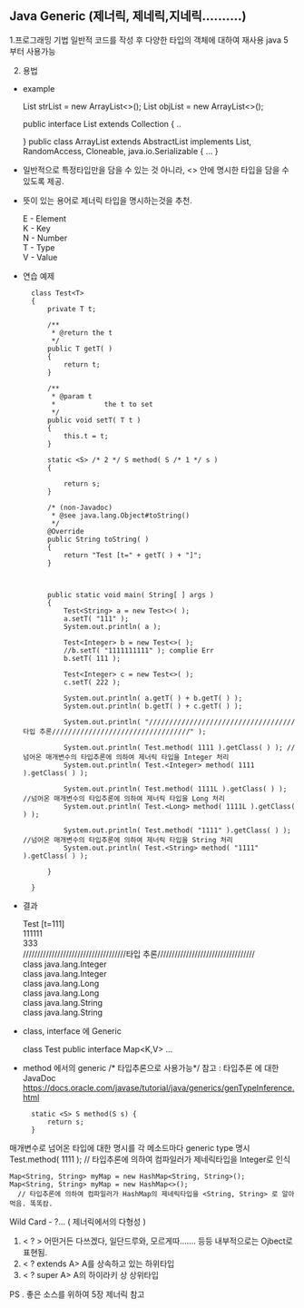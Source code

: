 ## Java Generic (제너릭, 제네릭,지네릭..........)
1.프로그래밍 기법
  	일반적 코드를 작성 후 다양한 타입의 객체에 대하여 재사용
  	java 5 부터 사용가능
  
2. 용법

* example

	List<String> strList = new ArrayList<>();
	List<Ojbect> objList = new ArrayList<>();
	
	public interface List<E> extends Collection<E> {
	..
	
	}
	public class ArrayList<E> extends AbstractList<E>
			implements List<E>, RandomAccess, Cloneable, java.io.Serializable
	{
	...
	}


* 일반적으로 특정타입만을 담을 수 있는 것 아니라, <> 안에 명시한 타입을 담을 수 있도록 제공.
* 뜻이 있는 용어로 제너릭 타입을 명시하는것을 추천.

	E - Element  
	K - Key  
	N - Number  
	T - Type  
	V - Value  


* 연습 예제

	
		class Test<T>
		{
			private T t;

			/**
			 * @return the t
			 */
			public T getT( )
			{
				return t;
			}

			/**
			 * @param t
			 *            the t to set
			 */
			public void setT( T t )
			{
				this.t = t;
			}

			static <S> /* 2 */ S method( S /* 1 */ s )
			{

				return s;
			}

			/* (non-Javadoc)
			 * @see java.lang.Object#toString()
			 */
			@Override
			public String toString( )
			{
				return "Test [t=" + getT( ) + "]";
			}



			public static void main( String[ ] args )
			{
				Test<String> a = new Test<>( );
				a.setT( "111" );
				System.out.println( a );

				Test<Integer> b = new Test<>( );
				//b.setT( "1111111111" ); complie Err
				b.setT( 111 );

				Test<Integer> c = new Test<>( );
				c.setT( 222 );

				System.out.println( a.getT( ) + b.getT( ) );
				System.out.println( b.getT( ) + c.getT( ) );

				System.out.println( "////////////////////////////////////타입 추론//////////////////////////////////" );

				System.out.println( Test.method( 1111 ).getClass( ) ); // 넘어온 매개변수의 타입추론에 의하여 제너릭 타입을 Integer 처리
				System.out.println( Test.<Integer> method( 1111 ).getClass( ) );

				System.out.println( Test.method( 1111L ).getClass( ) ); //넘어온 매개변수의 타입추론에 의하여 제너릭 타입을 Long 처리
				System.out.println( Test.<Long> method( 1111L ).getClass( ) );

				System.out.println( Test.method( "1111" ).getClass( ) ); //넘어온 매개변수의 타입추론에 의하여 제너릭 타입을 String 처리
				System.out.println( Test.<String> method( "1111" ).getClass( ) );

			}

		}

	

* 결과

	Test [t=111]  
	111111  
	333  
	////////////////////////////////////타입 추론//////////////////////////////////  
	class java.lang.Integer  
	class java.lang.Integer  
	class java.lang.Long  
	class java.lang.Long  
	class java.lang.String  
	class java.lang.String  


* class, interface 에 Generic

	class Test<T>
	public interface Map<K,V> ...


* method 에서의 generic /* 타입추론으로 사용가능*/
참고 : 타입추론 에 대한 JavaDoc  
https://docs.oracle.com/javase/tutorial/java/generics/genTypeInference.html

		static <S> S method(S s) {
			return s;
		}
	
		

매개변수로 넘어온 타입에 대한 명시를 각 메소드마다 generic type 명시
Test.method( 1111 ); // 타입추론에 의하여 컴파일러가 제네릭타입을 Integer로 인식

	Map<String, String> myMap = new HashMap<String, String>();
	Map<String, String> myMap = new HashMap<>(); 
	  // 타입추론에 의하여 컴파일러가 HashMap의 제네릭타입을 <String, String> 로 알아먹음. 똑똑캄.

Wild Card - ?... ( 제너릭에서의 다형성 )

1. < ? > 어떤거든 다쓰겠다, 일단드루와, 모르게따....... 등등 내부적으로는 Ojbect로 표현됨.
1. < ? extends A> A를 상속하고 있는 하위타입
1. < ? super A> A의 하이라키 상 상위타입



PS . 좋은 소스를 위하여
5장 제너릭 참고
